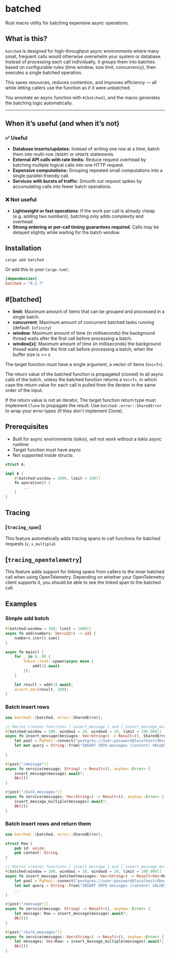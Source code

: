 # batched
Rust macro utility for batching expensive async operations.

## What is this?
`batched` is designed for high-throughput async environments where many small, frequent calls would otherwise overwhelm your system or database. Instead of processing each call individually, it groups them into batches based on configurable rules (time window, size limit, concurrency), then executes a single batched operation.  

This saves resources, reduces contention, and improves efficiency — all while letting callers use the function as if it were unbatched.  

You annotate an async function with `#[batched]`, and the macro generates the batching logic automatically.

---

## When it’s useful (and when it’s not)

### ✅ Useful
- **Database inserts/updates:** Instead of writing one row at a time, batch them into multi-row `INSERT` or `UPDATE` statements.
- **External API calls with rate limits:** Reduce request overhead by batching multiple logical calls into one HTTP request.
- **Expensive computations:** Grouping repeated small computations into a single parallel-friendly call.
- **Services with bursts of traffic:** Smooth out request spikes by accumulating calls into fewer batch operations.

### ❌ Not useful
- **Lightweight or fast operations**: If the work per call is already cheap (e.g. adding two numbers), batching only adds complexity and overhead.
- **Strong ordering or per-call timing guarantees required**: Calls may be delayed slightly while waiting for the batch window.

## Installation
```sh
cargo add batched 
```

Or add this to your `Cargo.toml`:
```toml
[dependencies]
batched = "0.2.7"
```

## #[batched]
- **limit**: Maximum amount of items that can be grouped and processed in a single batch.
- **concurrent**: Maximum amount of concurrent batched tasks running (default: `Infinity`)
- **window**: Maximum amount of time (in milliseconds) the background thread waits after the first call before processing a batch.
- **window[x]**: Maximum amount of time (in milliseconds) the background thread waits after the first call before processing a batch, when the buffer size is <= x

The target function must have a single argument, a vector of items (`Vec<T>`). 

The return value of the batched function is propagated (cloned) to all async calls of the batch, unless the batched function returns a `Vec<T>`, in which case the return value for each call is pulled from the iterator in the same order of the input.

If the return value is not an iterator, The target function return type must implement `Clone` to propagate the result. Use `batched::error::SharedError` to wrap your error types (if they don't implement Clone).


## Prerequisites 
- Built for async environments (tokio), will not work without a tokio async runtime
- Target function must have async
- Not supported inside structs:
```rust
struct A;

impl A {
    #[batched(window = 1000, limit = 100)]
    fn operation() {
        ...
    }
}
```

## Tracing
### [`tracing_span`]
This feature automatically adds tracing spans to call functions for batched requests (`x`, `x_multiple`).

## [`tracing_opentelemetry`]
This feature adds support for linking spans from callers to the inner batched call when using OpenTelemetry. Depending on whether your OpenTelemetry client supports it, you should be able to see the linked span to the batched call. 

## Examples

### Simple add batch
```rust
#[batched(window = 100, limit = 1000)]
async fn add(numbers: Vec<u32>) -> u32 {
    numbers.iter().sum()
}

async fn main() {
    for _ in 0..99 {
        tokio::task::spawn(async move {
            add(1).await
        });
    }

    let result = add(1).await;
    assert_eq!(result, 100);
}
```

### Batch insert rows

```rust
use batched::{batched, error::SharedError};

// Macros creates functions [`insert_message`] and [`insert_message_multiple`]
#[batched(window = 100, window1 = 10, window5 = 20, limit = 100_000)]
async fn insert_message(messages: Vec<String>) -> Result<(), SharedError<anyhow::Error>> {
    let pool = PgPool::connect("postgres://user:password@localhost/dbname").await?;
    let mut query = String::from("INSERT INTO messages (content) VALUES ");
    ...
}

#[post("/message")]
async fn service(message: String) -> Result<(), anyhow::Error> {
    insert_message(message).await?;
    Ok(())
}

#[post("/bulk_messages")]
async fn service(messages: Vec<String>) -> Result<(), anyhow::Error> {
    insert_message_multiple(messages).await?;
    Ok(())
}
```

### Batch insert rows and return them

```rust
use batched::{batched, error::SharedError};

struct Row {
    pub id: usize,
    pub content: String,
}

// Macros creates functions [`insert_message`] and [`insert_message_multiple`]
#[batched(window = 100, window1 = 10, window5 = 20, limit = 100_000)]
async fn insert_message_batched(messages: Vec<String>) -> Result<Vec<Row>, SharedError<anyhow::Error>> {
    let pool = PgPool::connect("postgres://user:password@localhost/dbname").await?;
    let mut query = String::from("INSERT INTO messages (content) VALUES ");
    ...
}

#[post("/message")]
async fn service(message: String) -> Result<(), anyhow::Error> {
    let message: Row = insert_message(message).await?;
    Ok(())
}

#[post("/bulk_messages")]
async fn service(messages: Vec<String>) -> Result<(), anyhow::Error> {
    let messages: Vec<Row> = insert_message_multiple(messages).await?;
    Ok(())
}
```
